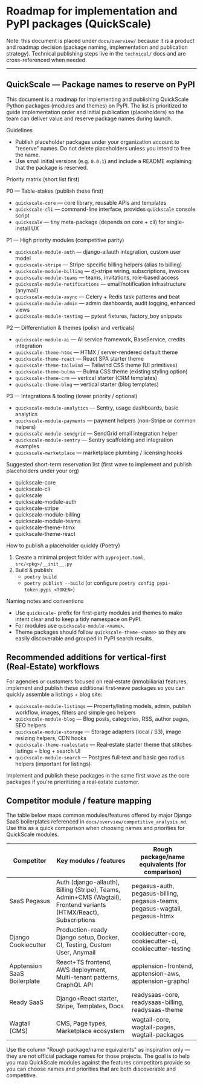 # Roadmap for implementation and PyPI packages (QuickScale)

Note: this document is placed under `docs/overview/` because it is a product
and roadmap decision (package naming, implementation and publication strategy). Technical publishing steps live in the `technical/` docs and are cross-referenced when needed.

---

## QuickScale — Package names to reserve on PyPI

This document is a roadmap for implementing and publishing QuickScale Python
packages (modules and themes) on PyPI. The list is prioritized to guide
implementation order and initial publication (placeholders) so the team can
deliver value and reserve package names during launch.

Guidelines
 - Publish placeholder packages under your organization account to "reserve"
   names. Do not delete placeholders unless you intend to free the name.
 - Use small initial versions (e.g. `0.0.1`) and include a README explaining
   that the package is reserved.

Priority matrix (short list first)

P0 — Table-stakes (publish these first)
 - `quickscale-core` — core library, reusable APIs and templates
 - `quickscale-cli` — command-line interface, provides `quickscale` console script
 - `quickscale` — tiny meta-package (depends on core + cli) for single-install UX

P1 — High priority modules (competitive parity)
 - `quickscale-module-auth` — django-allauth integration, custom user model
 - `quickscale-stripe` — Stripe-specific billing helpers (alias to billing)
 - `quickscale-module-billing` — dj-stripe wiring, subscriptions, invoices
 - `quickscale-module-teams` — teams, invitations, role-based access
 - `quickscale-module-notifications` — email/notification infrastructure (anymail)
 - `quickscale-module-async` — Celery + Redis task patterns and beat
 - `quickscale-module-admin` — admin dashboards, audit logging, enhanced views
 - `quickscale-module-testing` — pytest fixtures, factory_boy snippets

P2 — Differentiation & themes (polish and verticals)
 - `quickscale-module-ai` — AI service framework, BaseService, credits integration
 - `quickscale-theme-htmx` — HTMX / server-rendered default theme
 - `quickscale-theme-react` — React SPA starter theme
 - `quickscale-theme-tailwind` — Tailwind CSS theme (UI primitives)
 - `quickscale-theme-bulma` — Bulma CSS theme (existing styling option)
 - `quickscale-theme-crm` — vertical starter (CRM templates)
 - `quickscale-theme-blog` — vertical starter (blog templates)

P3 — Integrations & tooling (lower priority / optional)
 - `quickscale-module-analytics` — Sentry, usage dashboards, basic analytics
 - `quickscale-module-payments` — payment helpers (non-Stripe or common helpers)
 - `quickscale-module-sendgrid` — SendGrid email integration helper
 - `quickscale-module-sentry` — Sentry scaffolding and integration examples
 - `quickscale-marketplace` — marketplace plumbing / licensing hooks

Suggested short-term reservation list
 (first wave to implement and publish placeholders under your org)
 - quickscale-core
 - quickscale-cli
 - quickscale
 - quickscale-module-auth
 - quickscale-stripe
 - quickscale-module-billing
 - quickscale-module-teams
 - quickscale-theme-htmx
 - quickscale-theme-react

How to publish a placeholder quickly (Poetry)
 1. Create a minimal project folder with `pyproject.toml`, `src/<pkg>/__init__.py`
 2. Build & publish:
    - `poetry build`
    - `poetry publish --build` (or configure `poetry config pypi-token.pypi <TOKEN>`)

Naming notes and conventions
 - Use `quickscale-` prefix for first-party modules and themes to make intent
   clear and to keep a tidy namespace on PyPI.
 - For modules use `quickscale-module-<name>`.
 - Theme packages should follow `quickscale-theme-<name>` so they are easily
   discoverable and grouped in PyPI search results.

## Recommended additions for vertical-first (Real‑Estate) workflows

For agencies or customers focused on real‑estate (inmobiliaria) features, implement and publish these additional first‑wave packages so you can quickly assemble a listings + blog site:

- `quickscale-module-listings` — Property/listing models, admin, publish workflow, images, filters and simple geo helpers
- `quickscale-module-blog` — Blog posts, categories, RSS, author pages, SEO helpers
- `quickscale-module-storage` — Storage adapters (local / S3), image resizing helpers, CDN hooks
- `quickscale-theme-realestate` — Real‑estate starter theme that stitches listings + blog + search UI
- `quickscale-module-search` — Postgres full‑text and basic geo radius helpers (important for listings)

Implement and publish these packages in the same first wave as the core packages if you're prioritizing a real‑estate customer.

## Competitor module / feature mapping

The table below maps common modules/features offered by major Django SaaS boilerplates referenced in `docs/overview/competitive_analysis.md`. Use this as a quick comparison when choosing names and priorities for QuickScale modules.

| Competitor | Key modules / features | Rough package/name equivalents (for comparison) |
|---|---|---|
| SaaS Pegasus | Auth (django-allauth), Billing (Stripe), Teams, Admin+CMS (Wagtail), Frontend variants (HTMX/React), Subscriptions | pegasus-auth, pegasus-billing, pegasus-teams, pegasus-wagtail, pegasus-htmx |
| Django Cookiecutter | Production-ready Django setup, Docker, CI, Testing, Custom User, Anymail | cookiecutter-core, cookiecutter-ci, cookiecutter-testing |
| Apptension SaaS Boilerplate | React+TS frontend, AWS deployment, Multi-tenant patterns, GraphQL API | apptension-frontend, apptension-aws, apptension-graphql |
| Ready SaaS | Django+React starter, Stripe, Templates, Docs | readysaas-core, readysaas-billing, readysaas-theme |
| Wagtail (CMS) | CMS, Page types, Marketplace ecosystem | wagtail-core, wagtail-pages, wagtail-packages |

Use the column "Rough package/name equivalents" as inspiration only — they are not official package names for those projects. The goal is to help you map QuickScale modules against the features competitors provide so you can choose names and priorities that are both discoverable and competitive.
